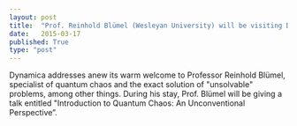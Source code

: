 ```yaml
---
layout: post
title:  "Prof. Reinhold Blümel (Wesleyan University) will be visiting Dynamica between the 15th and 19th of March"
date:   2015-03-17
published: True
type: "post"
---
```


Dynamica addresses anew its warm welcome to Professor Reinhold Blümel,
specialist of quantum chaos and the exact solution of "unsolvable" problems,
among other things. During his stay, Prof. Blümel will be giving a talk entitled "Introduction to Quantum Chaos: An Unconventional Perspective”.


